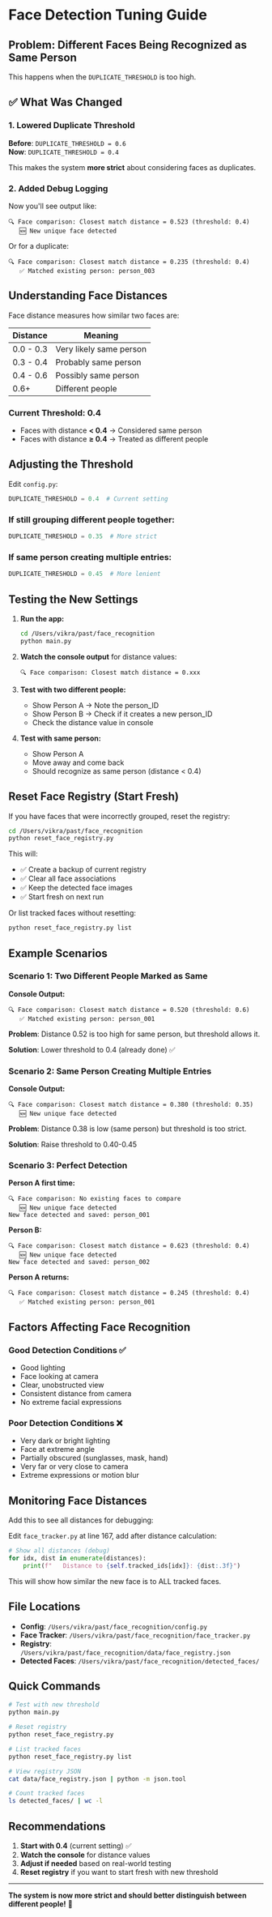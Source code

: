 # Face Detection Tuning Guide

## Problem: Different Faces Being Recognized as Same Person

This happens when the `DUPLICATE_THRESHOLD` is too high.

## ✅ What Was Changed

### 1. Lowered Duplicate Threshold
**Before**: `DUPLICATE_THRESHOLD = 0.6`  
**Now**: `DUPLICATE_THRESHOLD = 0.4`

This makes the system **more strict** about considering faces as duplicates.

### 2. Added Debug Logging
Now you'll see output like:
```
🔍 Face comparison: Closest match distance = 0.523 (threshold: 0.4)
   🆕 New unique face detected
```

Or for a duplicate:
```
🔍 Face comparison: Closest match distance = 0.235 (threshold: 0.4)
   ✅ Matched existing person: person_003
```

## Understanding Face Distances

Face distance measures how similar two faces are:

| Distance | Meaning |
|----------|---------|
| 0.0 - 0.3 | Very likely same person |
| 0.3 - 0.4 | Probably same person |
| 0.4 - 0.6 | Possibly same person |
| 0.6+ | Different people |

### Current Threshold: 0.4
- Faces with distance **< 0.4** → Considered same person
- Faces with distance **≥ 0.4** → Treated as different people

## Adjusting the Threshold

Edit `config.py`:

```python
DUPLICATE_THRESHOLD = 0.4  # Current setting
```

### If still grouping different people together:
```python
DUPLICATE_THRESHOLD = 0.35  # More strict
```

### If same person creating multiple entries:
```python
DUPLICATE_THRESHOLD = 0.45  # More lenient
```

## Testing the New Settings

1. **Run the app:**
   ```bash
   cd /Users/vikra/past/face_recognition
   python main.py
   ```

2. **Watch the console output** for distance values:
   ```
   🔍 Face comparison: Closest match distance = 0.xxx
   ```

3. **Test with two different people:**
   - Show Person A → Note the person_ID
   - Show Person B → Check if it creates a new person_ID
   - Check the distance value in console

4. **Test with same person:**
   - Show Person A
   - Move away and come back
   - Should recognize as same person (distance < 0.4)

## Reset Face Registry (Start Fresh)

If you have faces that were incorrectly grouped, reset the registry:

```bash
cd /Users/vikra/past/face_recognition
python reset_face_registry.py
```

This will:
- ✅ Create a backup of current registry
- ✅ Clear all face associations
- ✅ Keep the detected face images
- ✅ Start fresh on next run

Or list tracked faces without resetting:
```bash
python reset_face_registry.py list
```

## Example Scenarios

### Scenario 1: Two Different People Marked as Same

**Console Output:**
```
🔍 Face comparison: Closest match distance = 0.520 (threshold: 0.6)
   ✅ Matched existing person: person_001
```

**Problem**: Distance 0.52 is too high for same person, but threshold allows it.

**Solution**: Lower threshold to 0.4 (already done) ✅

### Scenario 2: Same Person Creating Multiple Entries

**Console Output:**
```
🔍 Face comparison: Closest match distance = 0.380 (threshold: 0.35)
   🆕 New unique face detected
```

**Problem**: Distance 0.38 is low (same person) but threshold is too strict.

**Solution**: Raise threshold to 0.40-0.45

### Scenario 3: Perfect Detection

**Person A first time:**
```
🔍 Face comparison: No existing faces to compare
   🆕 New unique face detected
New face detected and saved: person_001
```

**Person B:**
```
🔍 Face comparison: Closest match distance = 0.623 (threshold: 0.4)
   🆕 New unique face detected
New face detected and saved: person_002
```

**Person A returns:**
```
🔍 Face comparison: Closest match distance = 0.245 (threshold: 0.4)
   ✅ Matched existing person: person_001
```

## Factors Affecting Face Recognition

### Good Detection Conditions ✅
- Good lighting
- Face looking at camera
- Clear, unobstructed view
- Consistent distance from camera
- No extreme facial expressions

### Poor Detection Conditions ❌
- Very dark or bright lighting
- Face at extreme angle
- Partially obscured (sunglasses, mask, hand)
- Very far or very close to camera
- Extreme expressions or motion blur

## Monitoring Face Distances

Add this to see all distances for debugging:

Edit `face_tracker.py` at line 167, add after distance calculation:

```python
# Show all distances (debug)
for idx, dist in enumerate(distances):
    print(f"   Distance to {self.tracked_ids[idx]}: {dist:.3f}")
```

This will show how similar the new face is to ALL tracked faces.

## File Locations

- **Config**: `/Users/vikra/past/face_recognition/config.py`
- **Face Tracker**: `/Users/vikra/past/face_recognition/face_tracker.py`
- **Registry**: `/Users/vikra/past/face_recognition/data/face_registry.json`
- **Detected Faces**: `/Users/vikra/past/face_recognition/detected_faces/`

## Quick Commands

```bash
# Test with new threshold
python main.py

# Reset registry
python reset_face_registry.py

# List tracked faces
python reset_face_registry.py list

# View registry JSON
cat data/face_registry.json | python -m json.tool

# Count tracked faces
ls detected_faces/ | wc -l
```

## Recommendations

1. **Start with 0.4** (current setting) ✅
2. **Watch the console** for distance values
3. **Adjust if needed** based on real-world testing
4. **Reset registry** if you want to start fresh with new threshold

---

**The system is now more strict and should better distinguish between different people!** 🎯

